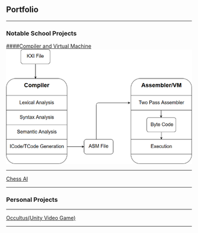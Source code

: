 ## Portfolio

---

### Notable School Projects

[####Compiler and Virtual Machine](/compiler_page)
<img src="img/compilerThumb.png?raw=true">

---

[Chess AI](/sample_page)

---

### Personal Projects

---

[Occultus(Unity Video Game)](/sample_page)

---

